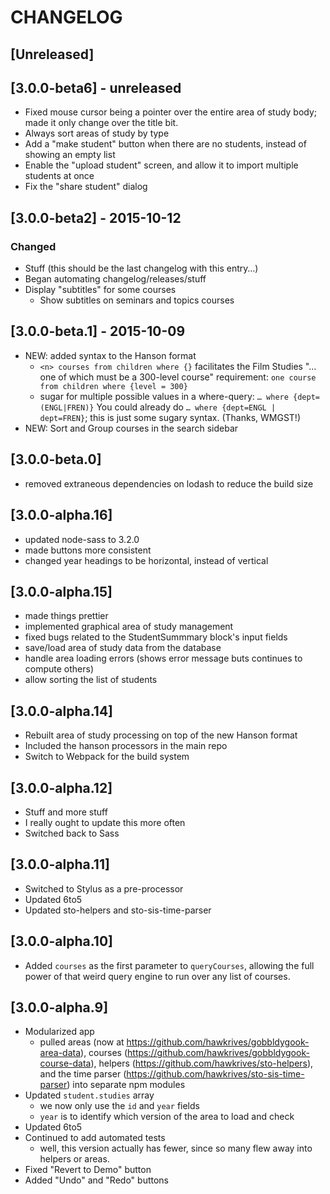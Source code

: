 # CHANGELOG

## [Unreleased]

## [3.0.0-beta6] - unreleased
- Fixed mouse cursor being a pointer over the entire area of study body; made it only change over the title bit.
- Always sort areas of study by type
- Add a "make student" button when there are no students, instead of showing an empty list
- Enable the "upload student" screen, and allow it to import multiple students at once
- Fix the "share student" dialog


## [3.0.0-beta2] - 2015-10-12
### Changed
- Stuff (this should be the last changelog with this entry…)
- Began automating changelog/releases/stuff
- Display "subtitles" for some courses
	- Show subtitles on seminars and topics courses


## [3.0.0-beta.1] - 2015-10-09
- NEW: added syntax to the Hanson format
	- `<n> courses from children where {}`
		facilitates the Film Studies "… one of which must be a 300-level course" requirement: `one course from children where {level = 300}`
	- sugar for multiple possible values in a where-query: `… where {dept=(ENGL|FREN)}`
		You could already do `… where {dept=ENGL | dept=FREN}`; this is just some sugary syntax. (Thanks, WMGST!)
- NEW: Sort and Group courses in the search sidebar


## [3.0.0-beta.0]
- removed extraneous dependencies on lodash to reduce the build size


## [3.0.0-alpha.16]
- updated node-sass to 3.2.0
- made buttons more consistent
- changed year headings to be horizontal, instead of vertical


## [3.0.0-alpha.15]
- made things prettier
- implemented graphical area of study management
- fixed bugs related to the StudentSummmary block's input fields
- save/load area of study data from the database
- handle area loading errors (shows error message buts continues to compute others)
- allow sorting the list of students


## [3.0.0-alpha.14]
- Rebuilt area of study processing on top of the new Hanson format
- Included the hanson processors in the main repo
- Switch to Webpack for the build system


## [3.0.0-alpha.12]
- Stuff and more stuff
- I really ought to update this more often
- Switched back to Sass


## [3.0.0-alpha.11]
- Switched to Stylus as a pre-processor
- Updated 6to5
- Updated sto-helpers and sto-sis-time-parser


## [3.0.0-alpha.10]
- Added `courses` as the first parameter to `queryCourses`, allowing the full power of that weird query engine to run over any list of courses.


## [3.0.0-alpha.9]
- Modularized app
	- pulled areas (now at https://github.com/hawkrives/gobbldygook-area-data), courses (https://github.com/hawkrives/gobbldygook-course-data), helpers (https://github.com/hawkrives/sto-helpers), and the time parser (https://github.com/hawkrives/sto-sis-time-parser) into separate npm modules
- Updated `student.studies` array
	- we now only use the `id` and `year` fields
	- `year` is to identify which version of the area to load and check
- Updated 6to5
- Continued to add automated tests
	- well, this version actually has fewer, since so many flew away into helpers or areas.
- Fixed "Revert to Demo" button
- Added "Undo" and "Redo" buttons
